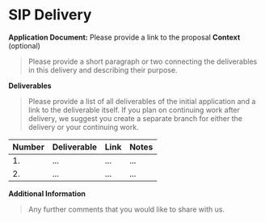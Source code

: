 ﻿# SIP Delivery
**Application Document:** Please provide a link to the proposal
**Context** (optional)
> Please provide a short paragraph or two connecting the deliverables in this delivery and describing their purpose.

**Deliverables**
> Please provide a list of all deliverables of the initial application and a link to the deliverable itself. If you plan on continuing work after delivery, we suggest you create a separate branch for either the delivery or your continuing work. 

| Number | Deliverable | Link | Notes |
| ------------- | ------------- | ------------- |------------- |
| 1. | ... |...| ...| 
| 2.  | ... |...| ...| 

**Additional Information**
> Any further comments that you would like to share with us.
